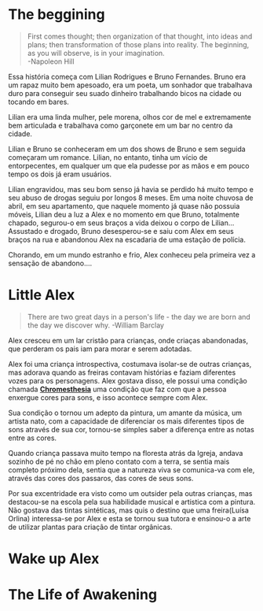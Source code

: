 ﻿
# The beggining

> First comes thought; then organization of that thought, into ideas and plans; then transformation of those plans into reality. The beginning, as you will observe, is in your imagination.  
-Napoleon Hill  

Essa história começa com Lilian Rodrigues e Bruno Fernandes. Bruno era um rapaz muito bem apesoado, era um poeta, um sonhador que trabalhava duro para conseguir seu suado dinheiro trabalhando bicos na cidade ou tocando em bares.

Lilian era uma linda mulher, pele morena, olhos cor de mel e extremamente bem articulada e trabalhava como garçonete em um bar no centro da cidade.

Lilian e Bruno se conheceram em um dos shows de Bruno e sem seguida começaram um romance. Lilian, no entanto, tinha um vício de entorpecentes, em qualquer um que ela pudesse por as mãos e em pouco tempo os dois já eram usuários.

Lilian engravidou, mas seu bom senso já havia se perdido há muito tempo e seu abuso de drogas seguiu por longos 8 meses. Em uma noite chuvosa de abril, em seu apartamento, que naquele momento já quase não possuia móveis, Lilian deu a luz a Alex e no momento em que Bruno, totalmente chapado, segurou-o em seus braços a vida deixou o corpo de Lilian...
Assustado e drogado, Bruno desesperou-se e saiu com Alex em seus braços na rua e abandonou Alex na escadaria de uma estação de polícia.

Chorando, em um mundo estranho e frio, Alex conheceu pela primeira vez a sensação de abandono.... 


# Little Alex

> There are two great days in a person's life - the day we are born and the day we discover why. 
> -William Barclay  


Alex cresceu em um lar cristão para crianças, onde criaças abandonadas, que perderam os pais iam para morar e serem adotadas.

Alex foi uma criança introspectiva, costumava isolar-se de outras crianças, mas adorava quando as freiras contavam histórias e faziam diferentes vozes para os personagens. Alex gostava disso, ele possui uma condição chamada **[Chromesthesia](https://en.wikipedia.org/wiki/Chromesthesia)** uma condição que faz com que a pessoa enxergue cores para sons, e isso acontece sempre com Alex.

Sua condição o tornou um adepto da pintura, um amante da música, um artista nato, com a capacidade de diferenciar os mais diferentes tipos de sons através de sua cor, tornou-se simples saber a diferença entre as notas entre as cores.

Quando criança passava muito tempo na floresta atrás da Igreja, andava sozinho de pé no chão em pleno contato com a terra, se sentia mais completo próximo dela, sentia que a natureza viva se comunica-va com ele, através das cores dos passaros, das cores de seus sons.

Por sua excentridade era visto como um outsider pela outras crianças, mas destacou-se na escola pela sua habilidade musical e artistica com a pintura. Não gostava das tintas sintéticas, mas quis o destino que uma freira(Luísa Orlina) interessa-se por Alex e esta se tornou sua tutora e ensinou-o a arte de utilizar plantas para criação de tintar orgânicas.



# Wake up Alex




# The Life of Awakening
